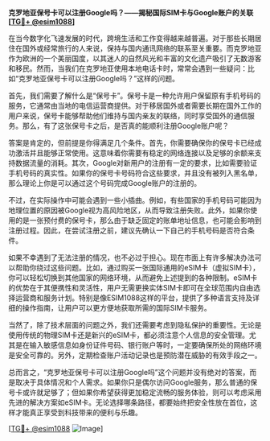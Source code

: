 **克罗地亚保号卡可以注册Google吗？——揭秘国际SIM卡与Google账户的关联[[TG💪+ @esim1088](https://t.me/s/esim1088)]**

在当今数字化飞速发展的时代，跨境生活和工作变得越来越普遍。对于那些长期居住在国外或经常旅行的人来说，保持与国内通讯网络的联系至关重要。而克罗地亚作为欧洲的一个美丽国度，以其迷人的自然风光和丰富的文化遗产吸引了无数游客和移民。然而，当我们在克罗地亚使用本地电话卡时，常常会遇到一些疑问：比如“克罗地亚保号卡可以注册Google吗？”这样的问题。

首先，我们需要了解什么是“保号卡”。保号卡是一种允许用户保留原有手机号码的服务，它通常由当地的电信运营商提供。对于移居国外或者需要长期在国外工作的用户来说，保号卡能够帮助他们维持与国内亲友的联络，同时享受国外的通信服务。那么，有了这张保号卡之后，是否真的能顺利注册Google账户呢？

答案是肯定的，但前提是你得满足几个条件。首先，你需要确保你的保号卡已经成功激活并且能够正常使用。这意味着你需要有稳定的网络连接以及足够的余额来支持数据流量的消耗。其次，Google对新用户的注册有一定的要求，比如需要验证手机号码的真实性。如果你的保号卡号码符合这些要求，并且没有被列入黑名单，那么理论上你是可以通过这个号码完成Google账户的注册的。

不过，在实际操作中可能会遇到一些小插曲。例如，有些国家的手机号码可能因为地理位置的原因被Google视为高风险地区，从而导致注册失败。此外，如果你使用的是一张预付费的保号卡，那么由于缺乏固定的账单地址信息，也可能会影响到注册过程。因此，在尝试注册之前，建议先确认一下自己的手机号码是否符合条件。

如果不幸遇到了无法注册的情况，也不必过于担心。现在市面上有许多解决办法可以帮助你绕过这些问题。比如，通过购买一张国际通用的eSIM卡（虚拟SIM卡），你可以轻松切换到其他国家的网络环境，从而避免上述提到的各种限制。eSIM卡的优势在于其便携性和灵活性，用户无需更换实体SIM卡即可在全球范围内自由选择运营商和服务计划。特别是像ESIM1088这样的平台，提供了多种语言支持及详细的操作指南，让用户可以更方便地获取所需的国际SIM卡服务。

当然了，除了技术层面的问题之外，我们还需要考虑到隐私保护的重要性。无论是使用传统的物理SIM卡还是新兴的eSIM卡，都必须注意个人信息的安全管理。尤其是在输入敏感信息如身份证件号码、银行账户等时，一定要确保所处的网络环境是安全可靠的。另外，定期检查账户活动记录也是预防潜在威胁的有效手段之一。

总而言之，“克罗地亚保号卡可以注册Google吗”这个问题并没有绝对的答案，而是取决于具体情况和个人需求。如果你只是偶尔访问Google服务，那么普通的保号卡或许就足够了；但如果你希望获得更加稳定流畅的服务体验，则可以考虑采用先进的解决方案如eSIM卡。无论选择哪条路径，都要始终把安全性放在首位，这样才能真正享受到科技带来的便利与乐趣。

[[TG💪+ @esim1088](https://t.me/s/esim1088) ![Image](https://i.postimg.cc/4NQfJmqS/Snipaste-2025-05-13-00-14-12.png)]
